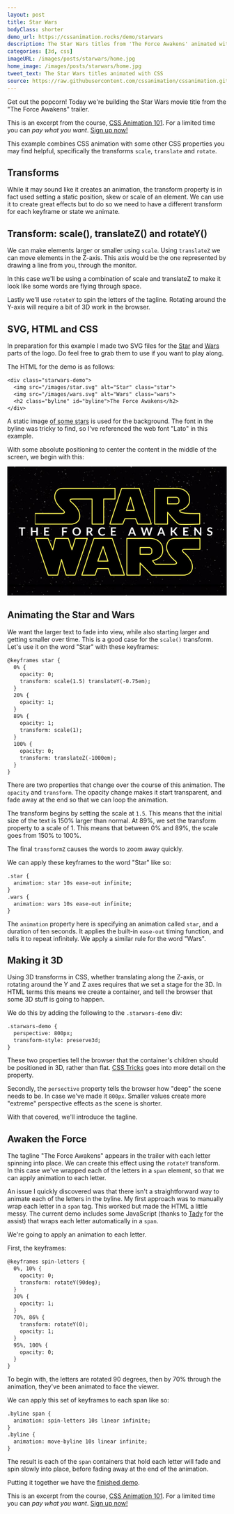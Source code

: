 ```yaml
---
layout: post
title: Star Wars
bodyClass: shorter
demo_url: https://cssanimation.rocks/demo/starwars
description: The Star Wars titles from 'The Force Awakens' animated with CSS
categories: [3d, css]
imageURL: /images/posts/starwars/home.jpg
home_image: /images/posts/starwars/home.jpg
tweet_text: The Star Wars titles animated with CSS
source: https://raw.githubusercontent.com/cssanimation/cssanimation.github.io/master/_posts/2015-11-17-stereoscopic.md
---
```



Get out the popcorn! Today we're building the Star Wars movie title from the "The Force Awakens" trailer.

<p data-height="468" data-theme-id="12592" data-slug-hash="pJzwEw" data-default-tab="result" data-user="donovanh" class='codepen'></p>

<div class="callout">
  <p>This is an excerpt from the course, <a href="/courses/animation-101/">CSS Animation 101</a>. For a limited time you can <em>pay what you want</em>. <a href="/courses/animation-101/">Sign up now!</a></p>
</div>

This example combines CSS animation with some other CSS properties you may find helpful, specifically the transforms `scale`, `translate` and `rotate`.

## Transforms

While it may sound like it creates an animation, the transform property is in fact used setting a static position, skew or scale of an element. We can use it to create great effects but to do so we need to have a different transform for each keyframe or state we animate.

## Transform: scale(), translateZ() and rotateY()

We can make elements larger or smaller using `scale`. Using `translateZ` we can move elements in the Z-axis. This axis would be the one represented by drawing a line from you, through the monitor.

In this case we'll be using a combination of scale and translateZ to make it look like some words are flying through space.

Lastly we'll use `rotateY` to spin the letters of the tagline. Rotating around the Y-axis will require a bit of 3D work in the browser.

## SVG, HTML and CSS

In preparation for this example I made two SVG files for the [Star](/demo/starwars/images/star.svg) and [Wars](/demo/starwars/images/wars.svg) parts of the logo. Do feel free to grab them to use if you want to play along.

The HTML for the demo is as follows:

    <div class="starwars-demo">
      <img src="/images/star.svg" alt="Star" class="star">
      <img src="/images/wars.svg" alt="Wars" class="wars">
      <h2 class="byline" id="byline">The Force Awakens</h2>
    </div>

A static image [of some stars](/demo/starwars/images/bg.jpg) is used for the background. The font in the byline was tricky to find, so I've referenced the web font "Lato" in this example.

With some absolute positioning to center the content in the middle of the screen, we begin with this:

<img src="/images/posts/starwars/starwars.jpg">

## Animating the Star and Wars

We want the larger text to fade into view, while also starting larger and getting smaller over time. This is a good case for the `scale()` transform. Let's use it on the word "Star" with these keyframes:

    @keyframes star {
      0% {
        opacity: 0;
        transform: scale(1.5) translateY(-0.75em);
      }
      20% {
        opacity: 1;
      }
      89% {
        opacity: 1;
        transform: scale(1);
      }
      100% {
        opacity: 0;
        transform: translateZ(-1000em);
      }
    }

There are two properties that change over the course of this animation. The `opacity` and `transform`. The opacity change makes it start transparent, and fade away at the end so that we can loop the animation.

The transform begins by setting the scale at `1.5`. This means that the initial size of the text is 150% larger than normal. At 89%, we set the transform property to a scale of 1. This means that between 0% and 89%, the scale goes from 150% to 100%.

The final `transformZ` causes the words to zoom away quickly.

We can apply these keyframes to the word "Star" like so:

    .star {
      animation: star 10s ease-out infinite;
    }
    .wars {
      animation: wars 10s ease-out infinite;
    }

The `animation` property here is specifying an animation called `star`, and a duration of ten seconds. It applies the built-in `ease-out` timing function, and tells it to repeat infinitely. We apply a similar rule for the word "Wars".

## Making it 3D

Using 3D transforms in CSS, whether translating along the Z-axis, or rotating around the Y and Z axes requires that we set a stage for the 3D. In HTML terms this means we create a container, and tell the browser that some 3D stuff is going to happen.

We do this by adding the following to the `.starwars-demo` div:

    .starwars-demo {
      perspective: 800px;
      transform-style: preserve3d;
    } 

These two properties tell the browser that the container's children should be positioned in 3D, rather than flat. [CSS Tricks](https://css-tricks.com/almanac/properties/t/transform-style/) goes into more detail on the property.

Secondly, the `persective` property tells the browser how "deep" the scene needs to be. In case we've made it `800px`. Smaller values create more "extreme" perspective effects as the scene is shorter.

With that covered, we'll introduce the tagline.

## Awaken the Force

The tagline "The Force Awakens" appears in the trailer with each letter spinning into place. We can create this effect using the `rotateY` transform. In this case we've wrapped each of the letters in a `span` element, so that we can apply animation to each letter.

An issue I quickly discovered was that there isn't a straightforward way to animate each of the letters in the byline. My first approach was to manually wrap each letter in a `span` tag. This worked but made the HTML a little messy. The current demo includes some JavaScript (thanks to [Tady](https://twitter.com/tadywankenobi) for the assist) that wraps each letter automatically in a `span`.

We're going to apply an animation to each letter.

First, the keyframes:

    @keyframes spin-letters {
      0%, 10% {
        opacity: 0;
        transform: rotateY(90deg);
      }
      30% {
        opacity: 1;
      }
      70%, 86% {
        transform: rotateY(0);
        opacity: 1;
      }
      95%, 100% {
        opacity: 0;
      }
    }

To begin with, the letters are rotated 90 degrees, then by 70% through the animation, they've been animated to face the viewer.

We can apply this set of keyframes to each span like so:

    .byline span {
      animation: spin-letters 10s linear infinite;
    }
    .byline {
      animation: move-byline 10s linear infinite;
    }

The result is each of the `span` containers that hold each letter will fade and spin slowly into place, before fading away at the end of the animation.

Putting it together we have the [finished demo](http://codepen.io/donovanh/pen/pJzwEw?editors=110).

<p data-height="468" data-theme-id="12592" data-slug-hash="pJzwEw" data-default-tab="result" data-user="donovanh" class='codepen'></p>
<script async src="//assets.codepen.io/assets/embed/ei.js"></script>

<div class="callout">
  <p>This is an excerpt from the course, <a href="/courses/animation-101/">CSS Animation 101</a>. For a limited time you can <em>pay what you want</em>. <a href="/courses/animation-101/">Sign up now!</a></p>
</div>
